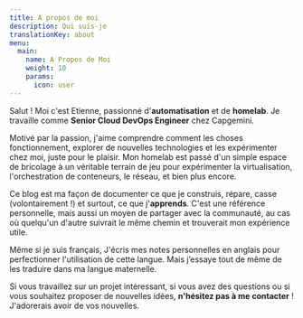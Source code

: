 ```yaml
---
title: A propos de moi
description: Qui suis-je
translationKey: about
menu:
  main:
    name: A Propos de Moi
    weight: 10
    params:
      icon: user
---
```

Salut ! Moi c'est Etienne, passionné d'**automatisation** et de **homelab**. Je travaille comme **Senior Cloud DevOps Engineer** chez Capgemini.

Motivé par la passion, j'aime comprendre comment les choses fonctionnement, explorer de nouvelles technologies et les expérimenter chez moi, juste pour le plaisir. Mon homelab est passé d'un simple espace de bricolage à un véritable terrain de jeu pour expérimenter la virtualisation, l'orchestration de conteneurs, le réseau, et bien plus encore.

Ce blog est ma façon de documenter ce que je construis, répare, casse (volontairement !) et surtout, ce que j'**apprends**. C'est une référence personnelle, mais aussi un moyen de partager avec la communauté, au cas où quelqu'un d'autre suivrait le même chemin et trouverait mon expérience utile.

Même si je suis français, J'écris mes notes personnelles en anglais pour perfectionner l'utilisation de cette langue. Mais j’essaye tout de même de les traduire dans ma langue maternelle.

Si vous travaillez sur un projet intéressant, si vous avez des questions ou si vous souhaitez proposer de nouvelles idées, **n'hésitez pas à me contacter** ! J'adorerais avoir de vos nouvelles.
